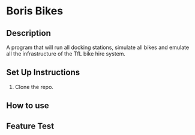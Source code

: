# Boris Bikes


## Description

A program that will run all docking stations, simulate all bikes and emulate all the infrastructure of the TfL bike hire system.

## Set Up Instructions

1. Clone the repo.

## How to use


## Feature Test
